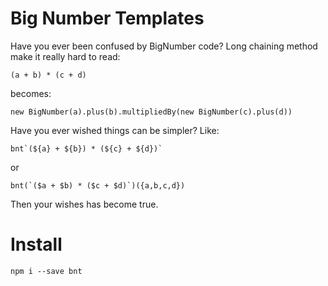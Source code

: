 # Big Number Templates

Have you ever been confused by BigNumber code? Long chaining method make it really hard to read:

```
(a + b) * (c + d)
```
becomes:
```
new BigNumber(a).plus(b).multipliedBy(new BigNumber(c).plus(d))
```

Have you ever wished things can be simpler? Like:

```
bnt`(${a} + ${b}) * (${c} + ${d})`
```
or
```
bnt(`($a + $b) * ($c + $d)`)({a,b,c,d})
```

Then your wishes has become true.

# Install

```
npm i --save bnt
```

